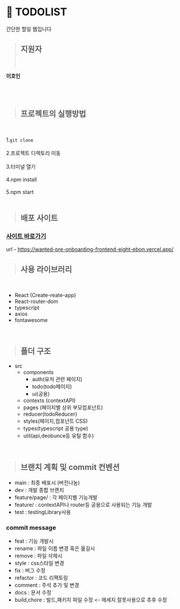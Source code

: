 # :notebook_with_decorative_cover: TODOLIST

간단한 할일 웹입니다

> ## 지원자
>
> <br>

**이호인**

<br><br>

> ## 프로젝트의 실행방법

<br>

1.`git clone` <br><br> 2.프로젝트 디렉토리 이동 <br><br> 3.터미널 열기 <br><br>
4.npm install <br><br>
5.npm start <br><br>

> ## 배포 사이트 
### [사이트 바로가기](https://wanted-pre-onboarding-frontend-eight-ebon.vercel.app/)
url - https://wanted-pre-onboarding-frontend-eight-ebon.vercel.app/
<br>

> ## 사용 라이브러리

<br>

- React (Create-reate-app)
- React-router-dom
- typescript
- axios
- fontawesome

<br>

> ## 폴더 구조

- src
  - components
    - auth(유저 관련 페이지)
    - todo(todo페이지)
    - ui(공용)
  - contexts (contextAPI)
  - pages (페이지별 상위 부모컴포넌트)
  - reducer(todoReducer)
  - styles(페이지,컴포넌트 CSS)
  - types(typescript 공용 type)
  - util(api,deobunce등 유틸 함수)

<br>

> ## 브랜치 계획 및 commit 컨벤션

- main : 최종 배포시 (버전나눔)
- dev : 개발 종합 브랜치
- feature/page/ : 각 페이지별 기능개발
- feature/ : contextAPI나 router등 공용으로 사용되는 기능 개발
- test : testingLibrary사용

### commit message

- feat : 기능 개발시
- rename : 파일 이름 변경 혹은 옮길시
- remove : 파일 삭제시
- style : css스타일 변경
- fix : 버그 수정
- refactor : 코드 리팩토링
- comment : 주석 추가 및 변경
- docs : 문서 수정
- build,chore : 빌드,패키지 파일 수정 <- 메세지 잘못사용으로 추후 수정

